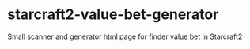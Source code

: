 # starcraft2-value-bet-generator
Small scanner and generator html page for finder value bet in Starcraft2
